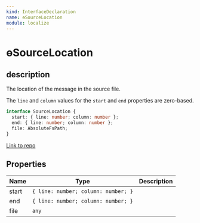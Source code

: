 ```yaml
---
kind: InterfaceDeclaration
name: ɵSourceLocation
module: localize
---
```


# ɵSourceLocation

## description

The location of the message in the source file.

The `line` and `column` values for the `start` and `end` properties are zero-based.

```ts
interface SourceLocation {
  start: { line: number; column: number };
  end: { line: number; column: number };
  file: AbsoluteFsPath;
}
```

[Link to repo](https://github.com/timdeschryver/angular/blob/master/packages/localize/src/utils/src/messages.ts#L47-L51)

## Properties

| Name  | Type                                | Description |
| ----- | ----------------------------------- | ----------- |
| start | `{ line: number; column: number; }` |             |
| end   | `{ line: number; column: number; }` |             |
| file  | `any`                               |             |
